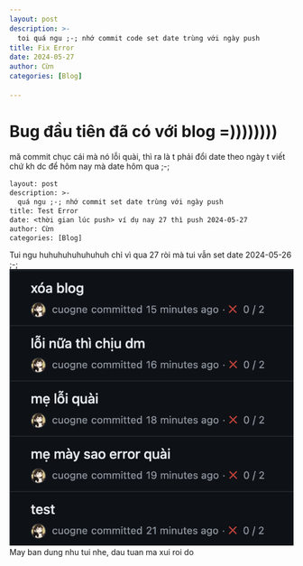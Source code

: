 ```yaml
---
layout: post
description: >-
  toi quá ngu ;-; nhớ commit code set date trùng với ngày push 
title: Fix Error
date: 2024-05-27
author: Cừn
categories: [Blog]

---
```


# Bug đầu tiên đã có với blog =))))))))

mă commit chục cái mà nó lỗi quài, thì ra là t phải đổi date theo ngày t viết chứ kh dc để hôm nay mà date hôm qua ;-;

```console 
layout: post
description: >-
  quá ngu ;-; nhớ commit set date trùng với ngày push 
title: Test Error
date: <thời gian lúc push> ví dụ nay 27 thì push 2024-05-27
author: Cừn
categories: [Blog]
```

Tui ngu huhuhuhuhuhuhuh chỉ vì qua 27 ròi mà tui vẫn set date 2024-05-26 ;-;
![Push Ngu](/img/pushngu.png)
May ban dung nhu tui nhe, dau tuan ma xui roi do 
